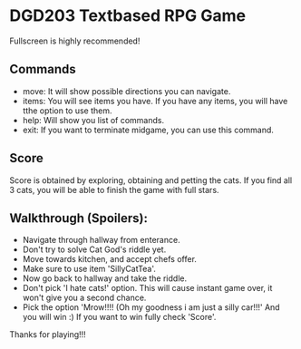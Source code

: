 # DGD203 Textbased RPG Game

Fullscreen is highly recommended!

## Commands
* move: It will show possible directions you can navigate.
* items: You will see items you have. If you have any items, you will have tthe option to use them.
* help: Will show you list of commands.
* exit: If you want to terminate midgame, you can use this command.

## Score
Score is obtained by exploring, obtaining and petting the cats. If you find all 3 cats, you will be able to finish the game with full stars.

## Walkthrough (Spoilers):
* Navigate through hallway from enterance.
* Don't try to solve Cat God's riddle yet.
* Move towards kitchen, and accept chefs offer.
* Make sure to use item 'SillyCatTea'.
* Now go back to hallway and take the riddle.
* Don't pick 'I hate cats!' option. This will cause instant game over, it won't give you a second chance.
* Pick the option 'Mrow!!!! (Oh my goodness i am just a silly car!!!'
And you will win :) If you want to win fully check 'Score'.

Thanks for playing!!!
